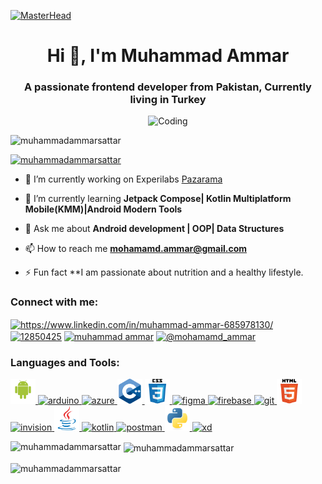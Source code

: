[![MasterHead](https://1.bp.blogspot.com/-7A4WynwLsMw/XbBpCXG8fHI/AAAAAAAAMt4/uOa1bpLskYgrwGbllhSu2SDj_Mig8SXJQCLcBGAsYHQ/s1600/2000_600px.gif)](https://www.linkedin.com/in/muhammad-ammar-685978130/)
<h1 align="center">Hi 👋, I'm Muhammad Ammar</h1>
<h3 align="center">A passionate frontend developer from Pakistan, Currently living in Turkey</h3>
<center><img alt="Coding" width="300" src="https://cdn.dribbble.com/users/1162077/screenshots/3848914/programmer.gif"></center>
<p align="left"> <img src="https://komarev.com/ghpvc/?username=muhammadammarsattar&label=Profile%20views&color=0e75b6&style=flat" alt="muhammadammarsattar" /> </p>

<p align="left"> <a href="https://github.com/ryo-ma/github-profile-trophy"><img src="https://github-profile-trophy.vercel.app/?username=muhammadammarsattar" alt="muhammadammarsattar" /></a> </p>

- 🔭 I’m currently working on Experilabs [Pazarama](https://play.google.com/store/apps/details?id=tr.com.topkapidanismanlik.pazarama.app)

- 🌱 I’m currently learning **Jetpack Compose| Kotlin Multiplatform Mobile(KMM)|Android Modern Tools**

- 💬 Ask me about **Android development | OOP| Data Structures**

- 📫 How to reach me **mohamamd.ammar@gmail.com**

- ⚡ Fun fact **I am passionate about nutrition and a healthy lifestyle.

<h3 align="left">Connect with me:</h3>
<p align="left">
<a href="https://linkedin.com/in/https://www.linkedin.com/in/muhammad-ammar-685978130/" target="blank"><img align="center" src="https://raw.githubusercontent.com/rahuldkjain/github-profile-readme-generator/master/src/images/icons/Social/linked-in-alt.svg" alt="https://www.linkedin.com/in/muhammad-ammar-685978130/" height="30" width="40" /></a>
<a href="https://stackoverflow.com/users/12850425" target="blank"><img align="center" src="https://raw.githubusercontent.com/rahuldkjain/github-profile-readme-generator/master/src/images/icons/Social/stack-overflow.svg" alt="12850425" height="30" width="40" /></a>
<a href="https://fb.com/muhammad ammar" target="blank"><img align="center" src="https://raw.githubusercontent.com/rahuldkjain/github-profile-readme-generator/master/src/images/icons/Social/facebook.svg" alt="muhammad ammar" height="30" width="40" /></a>
<a href="https://www.hackerrank.com/@mohamamd_ammar" target="blank"><img align="center" src="https://raw.githubusercontent.com/rahuldkjain/github-profile-readme-generator/master/src/images/icons/Social/hackerrank.svg" alt="@mohamamd_ammar" height="30" width="40" /></a>
</p>

<h3 align="left">Languages and Tools:</h3>
<p align="left"> <a href="https://developer.android.com" target="_blank" rel="noreferrer"> <img src="https://raw.githubusercontent.com/devicons/devicon/master/icons/android/android-original-wordmark.svg" alt="android" width="40" height="40"/> </a> <a href="https://www.arduino.cc/" target="_blank" rel="noreferrer"> <img src="https://cdn.worldvectorlogo.com/logos/arduino-1.svg" alt="arduino" width="40" height="40"/> </a> <a href="https://azure.microsoft.com/en-in/" target="_blank" rel="noreferrer"> <img src="https://www.vectorlogo.zone/logos/microsoft_azure/microsoft_azure-icon.svg" alt="azure" width="40" height="40"/> </a> <a href="https://www.w3schools.com/cpp/" target="_blank" rel="noreferrer"> <img src="https://raw.githubusercontent.com/devicons/devicon/master/icons/cplusplus/cplusplus-original.svg" alt="cplusplus" width="40" height="40"/> </a> <a href="https://www.w3schools.com/css/" target="_blank" rel="noreferrer"> <img src="https://raw.githubusercontent.com/devicons/devicon/master/icons/css3/css3-original-wordmark.svg" alt="css3" width="40" height="40"/> </a> <a href="https://www.figma.com/" target="_blank" rel="noreferrer"> <img src="https://www.vectorlogo.zone/logos/figma/figma-icon.svg" alt="figma" width="40" height="40"/> </a> <a href="https://firebase.google.com/" target="_blank" rel="noreferrer"> <img src="https://www.vectorlogo.zone/logos/firebase/firebase-icon.svg" alt="firebase" width="40" height="40"/> </a> <a href="https://git-scm.com/" target="_blank" rel="noreferrer"> <img src="https://www.vectorlogo.zone/logos/git-scm/git-scm-icon.svg" alt="git" width="40" height="40"/> </a> <a href="https://www.w3.org/html/" target="_blank" rel="noreferrer"> <img src="https://raw.githubusercontent.com/devicons/devicon/master/icons/html5/html5-original-wordmark.svg" alt="html5" width="40" height="40"/> </a> <a href="https://www.invisionapp.com/" target="_blank" rel="noreferrer"> <img src="https://www.vectorlogo.zone/logos/invisionapp/invisionapp-icon.svg" alt="invision" width="40" height="40"/> </a> <a href="https://www.java.com" target="_blank" rel="noreferrer"> <img src="https://raw.githubusercontent.com/devicons/devicon/master/icons/java/java-original.svg" alt="java" width="40" height="40"/> </a> <a href="https://kotlinlang.org" target="_blank" rel="noreferrer"> <img src="https://www.vectorlogo.zone/logos/kotlinlang/kotlinlang-icon.svg" alt="kotlin" width="40" height="40"/> </a> <a href="https://postman.com" target="_blank" rel="noreferrer"> <img src="https://www.vectorlogo.zone/logos/getpostman/getpostman-icon.svg" alt="postman" width="40" height="40"/> </a> <a href="https://www.python.org" target="_blank" rel="noreferrer"> <img src="https://raw.githubusercontent.com/devicons/devicon/master/icons/python/python-original.svg" alt="python" width="40" height="40"/> </a> <a href="https://www.adobe.com/products/xd.html" target="_blank" rel="noreferrer"> <img src="https://cdn.worldvectorlogo.com/logos/adobe-xd.svg" alt="xd" width="40" height="40"/> </a> </p>

<p><img align="left" src="https://github-readme-stats.vercel.app/api/top-langs?username=muhammadammarsattar&show_icons=true&locale=en&layout=compact" alt="muhammadammarsattar" /></p>

<p>&nbsp;<img align="center" src="https://github-readme-stats.vercel.app/api?username=muhammadammarsattar&show_icons=true&locale=en" alt="muhammadammarsattar" /></p>

<p><img align="center" src="https://github-readme-streak-stats.herokuapp.com/?user=muhammadammarsattar&" alt="muhammadammarsattar" /></p>


